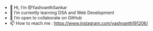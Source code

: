 - 👋 Hi, I’m @YashvanthSankar
- 🌱 I’m currently learning DSA and Web Development
- 💞️ I’m open to collaborate on GitHub
- 📫 How to reach me : https://www.instagram.com/yashvanth191206/

<!---
YashvanthSankar/YashvanthSankar is a ✨ special ✨ repository because its `README.md` (this file) appears on your GitHub profile.
You can click the Preview link to take a look at your changes.
--->
